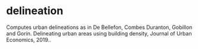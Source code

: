 # delineation
Computes urban delineations as in De Bellefon, Combes Duranton, Gobillon and Gorin. Delineating urban areas using building density, Journal of Urban Economics, 2019..
